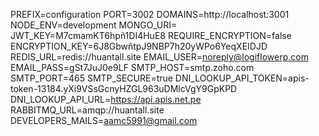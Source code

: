 PREFIX=configuration
PORT=3002
DOMAINS=http://localhost:3001
NODE_ENV=development
MONGO_URI=
JWT_KEY=M7cmamKT6hpñ1DI4HuE8
REQUIRE_ENCRYPTION=false
ENCRYPTION_KEY=6J8GbwñtpJ9NBP7h20yWPo6YeqXEIDJD
REDIS_URL=redis://huantall.site
EMAIL_USER=noreply@logiflowerp.com
EMAIL_PASS=gSt7JuJ0e9LF
SMTP_HOST=smtp.zoho.com
SMTP_PORT=465
SMTP_SECURE=true
DNI_LOOKUP_API_TOKEN=apis-token-13184.yXi9VSsGcnyHZGL963uDMlcVgY9GpKPD
DNI_LOOKUP_API_URL=https://api.apis.net.pe
RABBITMQ_URL=amqp://huantall.site
DEVELOPERS_MAILS=aamc5991@gmail.com